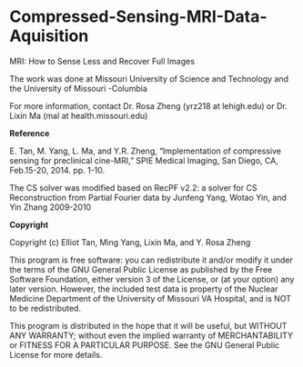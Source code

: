 # Compressed-Sensing-MRI-Data-Aquisition

MRI: How to Sense Less and Recover Full Images

The work was done at Missouri University of Science and Technology and the University of Missouri -Columbia

For more information, contact Dr. Rosa Zheng  (yrz218 at lehigh.edu) or Dr. Lixin Ma  (mal at health.missouri.edu)

**Reference**

E. Tan, M. Yang, L. Ma, and Y.R. Zheng, “Implementation of compressive sensing for preclinical cine-MRI,” SPIE Medical Imaging, San Diego, CA, Feb.15-20, 2014. pp. 1-10.

The CS solver was modified based on RecPF v2.2: a solver for CS Reconstruction from Partial Fourier data
by Junfeng Yang, Wotao Yin, and Yin Zhang  2009-2010


**Copyright**

Copyright (c) Elliot Tan, Ming Yang, Lixin Ma, and Y. Rosa Zheng

This program is free software: you can redistribute it and/or modify
it under the terms of the GNU General Public License as published by
the Free Software Foundation, either version 3 of the License, or
(at your option) any later version. However, the included test data
is property of the Nuclear Medicine Department of the University of
Missouri VA Hospital, and is NOT to be redistributed.

This program is distributed in the hope that it will be useful,
but WITHOUT ANY WARRANTY; without even the implied warranty of
MERCHANTABILITY or FITNESS FOR A PARTICULAR PURPOSE.  See the
GNU General Public License for more details.
